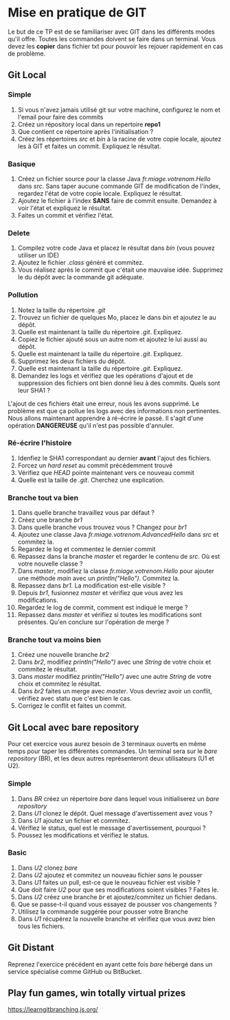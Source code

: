 # Mise en pratique de GIT
Le but de ce TP est de se familiariser avec GIT dans les différents modes qu'il offre. Toutes les commandes doivent se faire dans un terminal. Vous devez les **copier** dans fichier txt pour pouvoir les rejouer rapidement en cas de problème.

## Git Local
### Simple
1. Si vous n'avez jamais utilisé git sur votre machine, configurez le nom et l'email pour faire des commits
2. Créez un répository local dans un repertoire __repo1__
3. Que contient ce répertoire après l'initialisation ?
4. Créez les répertoires _src_ et _bin_ à la racine de votre copie locale, ajoutez les à GIT et faites un commit. Expliquez le résultat.

### Basique
1. Créez un fichier source pour la classe Java _fr.miage.votrenom.Hello_ dans _src_. Sans taper aucune commande GIT de modification de l'index, regardez l'état de votre copie locale. Expliquez le résultat.
2. Ajoutez le fichier à l'index __SANS__ faire de commit ensuite. Demandez à voir l'état et expliquez le résultat.
3. Faites un commit et vérifiez l'état.

### Delete
1. Compilez votre code Java et placez le résultat dans _bin_  (vous pouvez utiliser un IDE)
2. Ajoutez le fichier _.class_ généré et commitez.
3. Vous réalisez après le commit que c'était une mauvaise idée. Supprimez le du dépôt avec la commande git adéquate.

### Pollution
1. Notez la taille du répertoire _.git_
2. Trouvez un fichier de quelques Mo, placez le dans _bin_ et ajoutez le au dépôt.
3. Quelle est maintenant la taille du répertoire _.git_. Expliquez.
4. Copiez le fichier ajouté sous un autre nom et ajoutez le lui aussi au dépôt.
5. Quelle est maintenant la taille du répertoire _.git_. Expliquez.
6. Supprimez les deux fichiers du dépôt.
7. Quelle est maintenant la taille du répertoire _.git_. Expliquez.
8. Demandez les logs et vérifiez que les opérations d'ajout et de suppression des fichiers ont bien donné lieu à des commits. Quels sont leur SHA1 ?

L'ajout de ces fichiers était une erreur, nous les avons supprimé. Le problème est que ça pollue les logs avec des informations non pertinentes.
Nous allons maintenant apprendre à ré-écrire le passé. Il s'agit d'une opération __DANGEREUSE__ qu'il n'est pas possible d'annuler.

### Ré-écrire l'histoire
1. Idenfiez le SHA1 correspondant au dernier __avant__ l'ajout des fichiers.
2. Forcez un _hard reset_ au commit précédemment trouvé
3. Vérifiez que _HEAD_ pointe maintenant vers ce nouveau commit
4. Quelle est la taille de _.git_. Cherchez une explication.

### Branche tout va bien
1. Dans quelle branche travaillez vous par défaut ?
2. Créez une branche _br1_
3. Dans quelle branche vous trouvez vous ? Changez pour _br1_
4. Ajoutez une classe Java _fr.miage.votrenom.AdvancedHello_ dans _src_ et commitez la.
5. Regardez le log et commentez le dernier commit
6. Repassez dans la branche _master_ et regarder le contenu de _src_. Où est votre nouvelle classe ?
7. Dans _master_, modifiez la classe _fr.miage.votrenom.Hello_ pour ajouter une méthode _main_ avec un _println("Hello")_. Commitez la.
8. Repassez dans _br1_. La modification est-elle visible ?
9. Depuis _br1_, fusionnez _master_ et vérifiez que vous avez les modifications.
10. Regardez le log de commit, comment est indiqué le merge ?
11. Repassez dans _master_ et vérifiez si toutes les modifications sont présentes. Qu'en conclure sur l'opération de merge ?

### Branche tout va moins bien
1. Créez une nouvelle branche _br2_
2. Dans _br2_, modifiez _println("Hello")_ avec une _String_ de votre choix et commitez le résultat.
3. Dans _master_ modifiez  _println("Hello")_ avec une autre  _String_ de votre choix et commitez le résultat.
4. Dans _br2_ faites un merge avec _master_. Vous devriez avoir un conflit, vérifiez avec statu que c'est bien le cas.
5. Corrigez le conflit et faites un commit.

## Git Local avec bare repository
Pour cet exercice vous aurez besoin de 3 terminaux ouverts en même temps pour taper les différentes commandes. Un terminal sera sur le _bare repository_ (BR), et
les deux autres représenteront deux utilisateurs (U1 et U2).

### Simple
1. Dans _BR_ créez un répertoire _bare_ dans lequel vous initialiserez un _bare repository_
2. Dans _U1_ clonez le dépôt. Quel message d'avertissement avez vous ?
3. Dans _U1_ ajoutez un fichier et commitez.
4. Vérifiez le status, quel est le message d'avertissement, pourquoi ?
5. Poussez les modifications et vérifiez le status.

### Basic
1. Dans _U2_ clonez _bare_
2. Dans _U2_ ajoutez et commitez un nouveau fichier *sans* le pousser
3. Dans _U1_ faites un pull, est-ce que le nouveau fichier est visible ?
4. Que doit faire _U2_ pour que ses modifications soient visibles ? Faites le.
5. Dans _U2_ créez une branche _br_ et ajoutez/commitez un fichier dedans.
6. Que se passe-t-il quand vous essayez de pousser vos changements ?
7. Utilisez la commande suggérée pour pousser votre Branche
8. Dans _U1_ récupérez la nouvelle branche et vérifiez que vous avez bien tous les fichiers.

## Git Distant
Reprenez l'exercice précédent en ayant cette fois _bare_ hébergé dans un service spécialisé comme GitHub ou BitBucket.

## Play fun games, win totally virtual prizes
https://learngitbranching.js.org/

